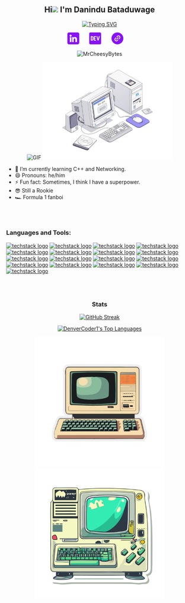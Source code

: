 <h2 align="center">
  Hi<img src="https://github.com/TheDudeThatCode/TheDudeThatCode/blob/master/Assets/Hi.gif" width="29px"> I'm Danindu Bataduwage
</h2>

<p align="center">
 <a href="https://git.io/typing-svg"><img src="https://readme-typing-svg.demolab.com?font=Fira+Code&pause=1000&width=435&lines=Driven+Cybersecurity+Student;at+the+University+of+South+Wales;Committed+to+Safeguarding+the;Digital+World" alt="Typing SVG" /></a>
</p>

<!-- Social icons section -->
<p align="center">
  <a href="https://www.linkedin.com/in/danindu-navoda"><img width="32px" alt="LinkedIn" title="LinkedIn" src="Github/linkedin.png"/></a>
  &#8287;&#8287;&#8287;&#8287;&#8287;
  <a href="https://dev.to/danindu_navoda"><img width="32px" alt="Dev.to" title="danindu_navoda Dev.to" src="Github/dev.png"></a>
  &#8287;&#8287;&#8287;&#8287;&#8287;
	<a href="https://linktr.ee/d_navoda"><img width="32px" alt="linktr.ee" title="linktree d_navoda" src="Github/link.png"></a>
  &#8287;&#8287;&#8287;&#8287;&#8287;
</p>

<!-- Social badges section -->
<!-- Badges with custom icons - https://github.com/DenverCoder1/custom-icon-badges -->
<!-- View counter - https://github.com/DenverCoder1/Simple-View-Counter -->
<p align="center">
  <img
    src="https://komarev.com/ghpvc/?username=MrCheesyBytes"
    alt="MrCheesyBytes"
  />
				
</p>

<be>

<p align="center">
	<img alt="GIF" src="https://github.com/MrCheesyBytes/MrCheesyBytes/assets/135207728/2deaab92-ff35-4cc1-8ace-71fb7c018c77" />
	<img alt="GIF" src="Github/img2.png" width="350px"/>
</p>

- 🌱 I’m currently learning C++ and Networking.  
- 😄 Pronouns: he/him
- ⚡ Fun fact: Sometimes, I think I have a superpower. 
- 😎 Still a Rookie
- 🏎️ Formula 1 fanboi


<br>
<br>


<h3 align="left">Languages and Tools:</h3>

[![techstack logo](https://readme-components.vercel.app/api?component=logo&logo=python)](https://github.com/harish-sethuraman/readme-components)
[![techstack logo](https://readme-components.vercel.app/api?component=logo&logo=html5)](https://github.com/harish-sethuraman/readme-components)
[![techstack logo](https://readme-components.vercel.app/api?component=logo&logo=css3)](https://github.com/harish-sethuraman/readme-components)
[![techstack logo](https://readme-components.vercel.app/api?component=logo&logo=linux)](https://github.com/harish-sethuraman/readme-components)
[![techstack logo](https://readme-components.vercel.app/api?component=logo&logo=ubuntu)](https://github.com/harish-sethuraman/readme-components)
[![techstack logo](https://readme-components.vercel.app/api?component=logo&logo=windows)](https://github.com/harish-sethuraman/readme-components)
[![techstack logo](https://readme-components.vercel.app/api?component=logo&logo=github)](https://github.com/harish-sethuraman/readme-components)
[![techstack logo](https://readme-components.vercel.app/api?component=logo&logo=visualstudiocode)](https://github.com/harish-sethuraman/readme-components)
[![techstack logo](https://readme-components.vercel.app/api?component=logo&logo=pycharm)](https://github.com/harish-sethuraman/readme-components)
[![techstack logo](https://readme-components.vercel.app/api?component=logo&logo=git)](https://github.com/harish-sethuraman/readme-components)
[![techstack logo](https://readme-components.vercel.app/api?component=logo&logo=stackoverflow)](https://github.com/harish-sethuraman/readme-components)
[![techstack logo](https://readme-components.vercel.app/api?component=logo&logo=brave)](https://github.com/harish-sethuraman/readme-components)
[![techstack logo](https://readme-components.vercel.app/api?component=logo&logo=spotify)](https://github.com/harish-sethuraman/readme-components)
[![techstack logo](https://readme-components.vercel.app/api?component=logo&logo=notion)](https://github.com/harish-sethuraman/readme-components)
[![techstack logo](https://readme-components.vercel.app/api?component=logo&logo=microsoftoutlook)](https://github.com/harish-sethuraman/readme-components)
[![techstack logo](https://readme-components.vercel.app/api?component=logo&logo=microsoftword)](https://github.com/harish-sethuraman/readme-components)
[![techstack logo](https://readme-components.vercel.app/api?component=logo&logo=neovim)](https://github.com/harish-sethuraman/readme-components)




<br>
<br>


<h3 align="center">Stats</h3>

<p align="center">
	<a href="https://git.io/streak-stats"><img src="https://streak-stats.demolab.com?user=MrCheesyBytes&theme=merko" alt="GitHub Streak" /></a>
</p>

<p align="center">
	<a href="https://github.com/anuraghazra/github-readme-stats"><img alt="DenverCoder1's Top Languages" src="https://denvercoder1-github-readme-stats.vercel.app/api/top-langs/?username=MrCheesyBytes&langs_count=8&layout=compact&theme=react&hide_border=true&bg_color=1F222E&title_color=8911F7&icon_color=F8D866&hide=Jupyter%20Notebook,Roff" height="192px"/></a>
</p>

<be>

<p align="center">
	<img alt="PNG" src="Github/img1.png" width="350px"/>
 	<img alt="PNG" src="Github/—Pngtree—sticker with an old computer_12226568.png" width="350px"/>
	
</p>








